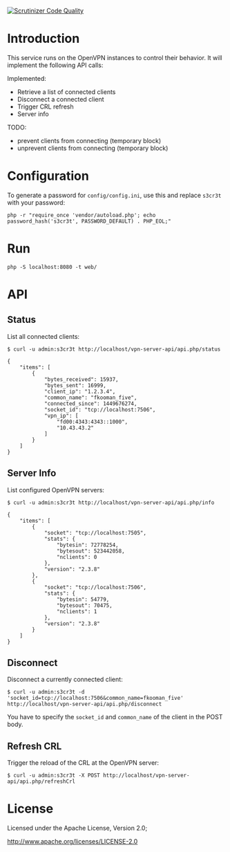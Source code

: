 [![Scrutinizer Code Quality](https://scrutinizer-ci.com/g/eduVPN/vpn-server-api/badges/quality-score.png?b=master)](https://scrutinizer-ci.com/g/eduVPN/vpn-server-api/?branch=master)

# Introduction
This service runs on the OpenVPN instances to control their behavior. It will
implement the following API calls:

Implemented:
* Retrieve a list of connected clients
* Disconnect a connected client
* Trigger CRL refresh
* Server info

TODO:
* prevent clients from connecting (temporary block)
* unprevent clients from connecting (temporary block)

# Configuration
To generate a password for `config/config.ini`, use this and replace `s3cr3t` 
with your password:

    php -r "require_once 'vendor/autoload.php'; echo password_hash('s3cr3t', PASSWORD_DEFAULT) . PHP_EOL;"

# Run

    php -S localhost:8080 -t web/

# API

## Status
List all connected clients:

    $ curl -u admin:s3cr3t http://localhost/vpn-server-api/api.php/status

    {
        "items": [
            {
                "bytes_received": 15937,
                "bytes_sent": 16999,
                "client_ip": "1.2.3.4",
                "common_name": "fkooman_five",
                "connected_since": 1449676274,
                "socket_id": "tcp://localhost:7506",
                "vpn_ip": [
                    "fd00:4343:4343::1000",
                    "10.43.43.2"
                ]
            }
        ]
    }

## Server Info
List configured OpenVPN servers:

    $ curl -u admin:s3cr3t http://localhost/vpn-server-api/api.php/info

    {
        "items": [
            {
                "socket": "tcp://localhost:7505",
                "stats": {
                    "bytesin": 72778254,
                    "bytesout": 523442058,
                    "nclients": 0
                },
                "version": "2.3.8"
            },
            {
                "socket": "tcp://localhost:7506",
                "stats": {
                    "bytesin": 54779,
                    "bytesout": 70475,
                    "nclients": 1
                },
                "version": "2.3.8"
            }
        ]
    }


## Disconnect
Disconnect a currently connected client:

    $ curl -u admin:s3cr3t -d 'socket_id=tcp://localhost:7506&common_name=fkooman_five' http://localhost/vpn-server-api/api.php/disconnect

You have to specify the `socket_id` and `common_name` of the client in the POST
body.

## Refresh CRL
Trigger the reload of the CRL at the OpenVPN server:

    $ curl -u admin:s3cr3t -X POST http://localhost/vpn-server-api/api.php/refreshCrl

# License
Licensed under the Apache License, Version 2.0;

   http://www.apache.org/licenses/LICENSE-2.0
